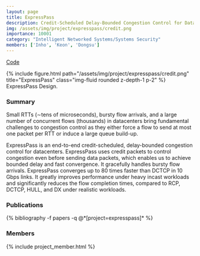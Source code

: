 ```yaml
---
layout: page
title: ExpressPass
description: Credit-Scheduled Delay-Bounded Congestion Control for Datacenters
img: /assets/img/project/expresspass/credit.png
importance: 10001
category: "Intelligent Networked Systems/Systems Security"
members: ['Inho', 'Keon', 'Dongsu']
---
```


<p class="profile-buttons">
    <a class="btn z-depth-0" href="https://github.com/kaist-ina/ns2-xpass">Code</a>
</p>

<div class="row justify-content-sm-center">
    <div class="col-md mt-3 col-md-6">
        {% include figure.html path="/assets/img/project/expresspass/credit.png" title="ExpressPass" class="img-fluid rounded z-depth-1 p-2" %}
        <div class="caption">
            ExpressPass Design.
        </div>
    </div>
</div>



<h3>Summary</h3>
Small RTTs (∼tens of microseconds), bursty flow arrivals, and a large number of concurrent flows (thousands) in datacenters bring fundamental challenges to congestion control as they either force a flow to send at most one packet per RTT or induce a large queue build-up.

ExpressPass is an end-to-end credit-scheduled, delay-bounded congestion control for datacenters. ExpressPass uses credit packets to control congestion even before sending data packets, which enables us to achieve bounded delay and fast convergence. It gracefully handles bursty flow arrivals. ExpressPass converges up to 80 times faster than DCTCP in 10 Gbps links. It greatly improves performance under heavy incast workloads and significantly reduces the flow completion times, compared to RCP, DCTCP, HULL, and DX under realistic workloads.

<h3>Publications</h3>
<div class="publications">
{% bibliography -f papers -q @*[project=expresspass]* %}
</div>

<h3>Members</h3>
{% include project_member.html %}
